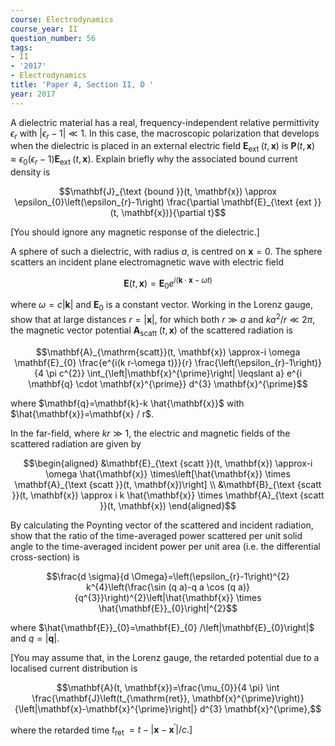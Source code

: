 ```yaml
---
course: Electrodynamics
course_year: II
question_number: 56
tags:
- II
- '2017'
- Electrodynamics
title: 'Paper 4, Section II, D '
year: 2017
---
```




A dielectric material has a real, frequency-independent relative permittivity $\epsilon_{r}$ with $\left|\epsilon_{r}-1\right| \ll 1$. In this case, the macroscopic polarization that develops when the dielectric is placed in an external electric field $\mathbf{E}_{\text {ext }}(t, \mathbf{x})$ is $\mathbf{P}(t, \mathbf{x}) \approx \epsilon_{0}\left(\epsilon_{r}-1\right) \mathbf{E}_{\text {ext }}(t, \mathbf{x})$. Explain briefly why the associated bound current density is

$$\mathbf{J}_{\text {bound }}(t, \mathbf{x}) \approx \epsilon_{0}\left(\epsilon_{r}-1\right) \frac{\partial \mathbf{E}_{\text {ext }}(t, \mathbf{x})}{\partial t}$$

[You should ignore any magnetic response of the dielectric.]

A sphere of such a dielectric, with radius $a$, is centred on $\mathbf{x}=0$. The sphere scatters an incident plane electromagnetic wave with electric field

$$\mathbf{E}(t, \mathbf{x})=\mathbf{E}_{0} e^{i(\mathbf{k} \cdot \mathbf{x}-\omega t)}$$

where $\omega=c|\mathbf{k}|$ and $\mathbf{E}_{0}$ is a constant vector. Working in the Lorenz gauge, show that at large distances $r=|\mathbf{x}|$, for which both $r \gg a$ and $k a^{2} / r \ll 2 \pi$, the magnetic vector potential $\mathbf{A}_{\text {scatt }}(t, \mathbf{x})$ of the scattered radiation is

$$\mathbf{A}_{\mathrm{scatt}}(t, \mathbf{x}) \approx-i \omega \mathbf{E}_{0} \frac{e^{i(k r-\omega t)}}{r} \frac{\left(\epsilon_{r}-1\right)}{4 \pi c^{2}} \int_{\left|\mathbf{x}^{\prime}\right| \leqslant a} e^{i \mathbf{q} \cdot \mathbf{x}^{\prime}} d^{3} \mathbf{x}^{\prime}$$

where $\mathbf{q}=\mathbf{k}-k \hat{\mathbf{x}}$ with $\hat{\mathbf{x}}=\mathbf{x} / r$.

In the far-field, where $k r \gg 1$, the electric and magnetic fields of the scattered radiation are given by

$$\begin{aligned}
&\mathbf{E}_{\text {scatt }}(t, \mathbf{x}) \approx-i \omega \hat{\mathbf{x}} \times\left[\hat{\mathbf{x}} \times \mathbf{A}_{\text {scatt }}(t, \mathbf{x})\right] \\
&\mathbf{B}_{\text {scatt }}(t, \mathbf{x}) \approx i k \hat{\mathbf{x}} \times \mathbf{A}_{\text {scatt }}(t, \mathbf{x})
\end{aligned}$$

By calculating the Poynting vector of the scattered and incident radiation, show that the ratio of the time-averaged power scattered per unit solid angle to the time-averaged incident power per unit area (i.e. the differential cross-section) is

$$\frac{d \sigma}{d \Omega}=\left(\epsilon_{r}-1\right)^{2} k^{4}\left(\frac{\sin (q a)-q a \cos (q a)}{q^{3}}\right)^{2}\left|\hat{\mathbf{x}} \times \hat{\mathbf{E}}_{0}\right|^{2}$$

where $\hat{\mathbf{E}}_{0}=\mathbf{E}_{0} /\left|\mathbf{E}_{0}\right|$ and $q=|\mathbf{q}|$.

[You may assume that, in the Lorenz gauge, the retarded potential due to a localised current distribution is

$$\mathbf{A}(t, \mathbf{x})=\frac{\mu_{0}}{4 \pi} \int \frac{\mathbf{J}\left(t_{\mathrm{ret}}, \mathbf{x}^{\prime}\right)}{\left|\mathbf{x}-\mathbf{x}^{\prime}\right|} d^{3} \mathbf{x}^{\prime},$$

where the retarded time $\left.t_{\text {ret }}=t-\left|\mathbf{x}-\mathbf{x}^{\prime}\right| / c .\right]$